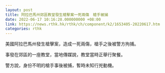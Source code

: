 ```yaml
---
layout: post
title: 阿拉巴馬州郊區教堂發生槍擊案一死兩傷　槍手被捕
date: 2022-06-17 10:16:28.000000000 +08:00
link: https://news.rthk.hk/rthk/ch/component/k2/1653405-20220617.htm
categories: rthk
---
```


美國阿拉巴馬州發生槍擊案，造成一死兩傷，槍手之後被警方拘捕。

事發在郊區的一座教堂，當地傳媒說，教堂當時正舉行聚餐。

警方說，身份不明的槍手事後被捕，暫時未知行兇動機。
